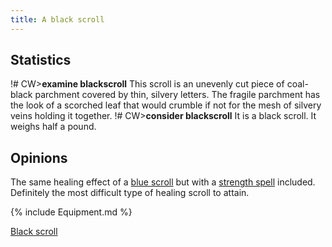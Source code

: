 ```yaml
---
title: A black scroll
---
```


## Statistics

!# CW\>**examine blackscroll**
This scroll is an unevenly cut piece of coal-black parchment covered by
thin,
silvery letters. The fragile parchment has the look of a scorched leaf
that
would crumble if not for the mesh of silvery veins holding it
together.
!# CW\>**consider blackscroll**
It is a black scroll.
It weighs half a pound.

## Opinions

The same healing effect of a [blue scroll](A_blue_scroll "wikilink") but
with a [strength spell](Strength_spell "wikilink") included. Definitely
the most difficult type of healing scroll to attain.

{% include Equipment.md %}

[Black scroll](Category:_Miscellaneous_equipment "wikilink")